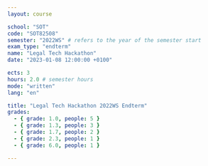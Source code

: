 ```yaml
---
layout: course

school: "SOT"
code: "SOT82508"
semester: "2022WS" # refers to the year of the semester start
exam_type: "endterm"
name: "Legal Tech Hackathon"
date: "2023-01-08 12:00:00 +0100"

ects: 3
hours: 2.0 # semester hours
mode: "written"
lang: "en"

title: "Legal Tech Hackathon 2022WS Endterm"
grades:
  - { grade: 1.0, people: 5 }
  - { grade: 1.3, people: 3 }
  - { grade: 1.7, people: 2 }
  - { grade: 2.3, people: 1 }
  - { grade: 6.0, people: 1 }

---
```



